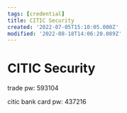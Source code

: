 ```yaml
---
tags: [credential]
title: CITIC Security
created: '2022-07-05T15:10:05.000Z'
modified: '2022-08-18T14:06:20.089Z'
---
```


# CITIC Security

trade pw: 593104

citic bank card pw: 437216

